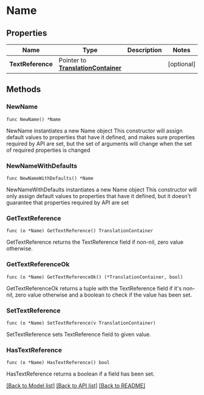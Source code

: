 # Name

## Properties

Name | Type | Description | Notes
------------ | ------------- | ------------- | -------------
**TextReference** | Pointer to [**TranslationContainer**](TranslationContainer.md) |  | [optional] 

## Methods

### NewName

`func NewName() *Name`

NewName instantiates a new Name object
This constructor will assign default values to properties that have it defined,
and makes sure properties required by API are set, but the set of arguments
will change when the set of required properties is changed

### NewNameWithDefaults

`func NewNameWithDefaults() *Name`

NewNameWithDefaults instantiates a new Name object
This constructor will only assign default values to properties that have it defined,
but it doesn't guarantee that properties required by API are set

### GetTextReference

`func (o *Name) GetTextReference() TranslationContainer`

GetTextReference returns the TextReference field if non-nil, zero value otherwise.

### GetTextReferenceOk

`func (o *Name) GetTextReferenceOk() (*TranslationContainer, bool)`

GetTextReferenceOk returns a tuple with the TextReference field if it's non-nil, zero value otherwise
and a boolean to check if the value has been set.

### SetTextReference

`func (o *Name) SetTextReference(v TranslationContainer)`

SetTextReference sets TextReference field to given value.

### HasTextReference

`func (o *Name) HasTextReference() bool`

HasTextReference returns a boolean if a field has been set.


[[Back to Model list]](../README.md#documentation-for-models) [[Back to API list]](../README.md#documentation-for-api-endpoints) [[Back to README]](../README.md)



